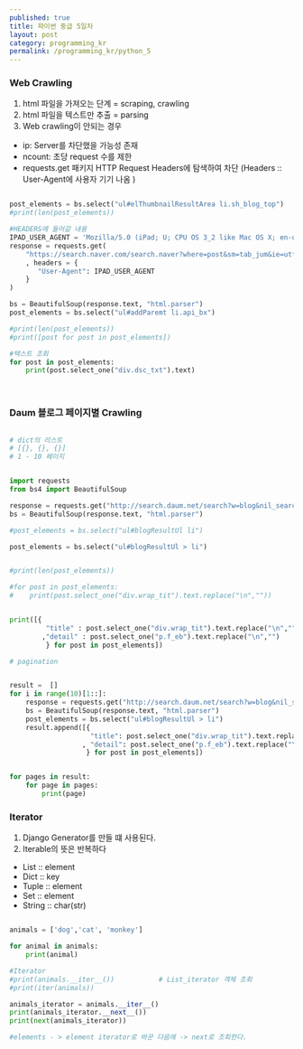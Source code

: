 ```yaml
---
published: true
title: 파이썬 중급 5일차
layout: post
category: programming_kr
permalink: /programming_kr/python_5
---
```


### Web Crawling

1. html 파일을 가져오는 단계 = scraping, crawling
2. html 파일을 텍스트만 추출  = parsing
3. Web crawling이 안되는 경우
- ip: Server를 차단했을 가능성 존재
- ncount: 초당 request 수를 제한
- requests.get 패키지 HTTP Request Headers에 탐색하여 차단 (Headers :: User-Agent에 사용자 기기 나옴 )

``` python

post_elements = bs.select("ul#elThumbnailResultArea li.sh_blog_top")
#print(len(post_elements))

#HEADERS에 들어갈 내용
IPAD_USER_AGENT = 'Mozilla/5.0 (iPad; U; CPU OS 3_2 like Mac OS X; en-us) AppleWebKit/531.21.10 (KHTML, like Gecko) Version/4.0.4 Mobile/7B334b Safari/531.21.10'
response = requests.get(
    "https://search.naver.com/search.naver?where=post&sm=tab_jum&ie=utf8&query=%ED%8C%8C%EC%9D%B4%EC%8D%AC"
    , headers = {
       "User-Agent": IPAD_USER_AGENT
    }
)

bs = BeautifulSoup(response.text, "html.parser")
post_elements = bs.select("ul#addParemt li.api_bx")

#print(len(post_elements))
#print([post for post in post_elements])

#텍스트 조회
for post in post_elements:
    print(post.select_one("div.dsc_txt").text)

```

<br>

### Daum 블로그 페이지별 Crawling 

``` python

# dict의 리스트
# [{}, {}, {}]
# 1 - 10 페이지


import requests
from bs4 import BeautifulSoup

response = requests.get("http://search.daum.net/search?w=blog&nil_search=btn&DA=NTB&enc=utf8&q=%ED%8C%8C%EC%9D%B4%EC%8D%AC")
bs = BeautifulSoup(response.text, "html.parser")

#post_elements = bs.select("ul#blogResultUl li")

post_elements = bs.select("ul#blogResultUl > li")


#print(len(post_elements))

#for post in post_elements:
#    print(post.select_one("div.wrap_tit").text.replace("\n",""))


print([{
         "title" : post.select_one("div.wrap_tit").text.replace("\n","")
        ,"detail" : post.select_one("p.f_eb").text.replace("\n","")
         } for post in post_elements])

# pagination


result =  []
for i in range(10)[1::]:
    response = requests.get("http://search.daum.net/search?w=blog&nil_search=btn&DA=PGD&enc=utf8&q=%ED%8C%8C%EC%9D%B4%EC%8D%AC&page={page}&m=board".format(page=i))
    bs = BeautifulSoup(response.text, "html.parser")
    post_elements = bs.select("ul#blogResultUl > li")
    result.append([{
                    "title": post.select_one("div.wrap_tit").text.replace("\n", "")
                  , "detail": post.select_one("p.f_eb").text.replace("\n", "")
                   } for post in post_elements])


for pages in result:
    for page in pages:
        print(page)

```


### Iterator 

1. Django Generator를 만들 떄 사용된다. 
2. Iterable의 뜻은 반복하다 

- List :: element
- Dict :: key
- Tuple :: element
- Set :: element
- String :: char(str) 

```python

animals = ['dog','cat', 'monkey']

for animal in animals:
    print(animal)

#Iterator
#print(animals.__iter__())           # List_iterator 객체 조회
#print(iter(animals))

animals_iterator = animals.__iter__()
print(animals_iterator.__next__())
print(next(animals_iterator))

#elements - > element iterator로 바꾼 다음에 -> next로 조회한다.

```





